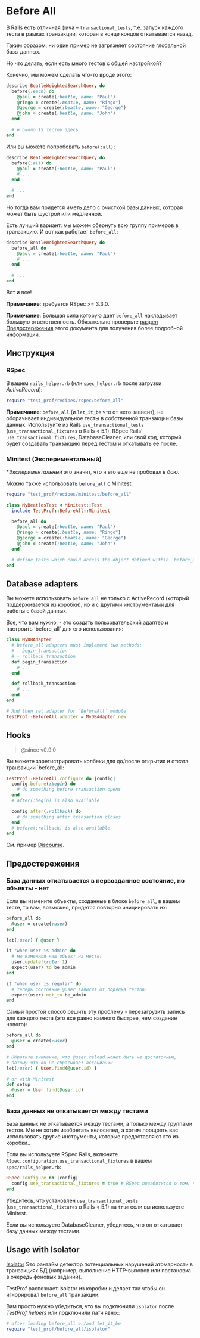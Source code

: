 # Before All

В Rails есть отличная фича – `transactional_tests`, т.е. запуск каждого теста в рамках транзакции, которая в конце концов откатывается назад.

Таким образом, ни один пример не загрязняет состояние глобальной базы данных.

Но что делать, если есть много тестов с общей настройкой?

Конечно, мы можем сделать что-то вроде этого:

```ruby
describe BeatleWeightedSearchQuery do
  before(:each) do
    @paul = create(:beatle, name: "Paul")
    @ringo = create(:beatle, name: "Ringo")
    @george = create(:beatle, name: "George")
    @john = create(:beatle, name: "John")
  end

  # и около 15 тестов здесь
end
```

Или вы можете попробовать `before(:all)`:

```ruby
describe BeatleWeightedSearchQuery do
  before(:all) do
    @paul = create(:beatle, name: "Paul")
    # ...
  end

  # ...
end
```

Но тогда вам придется иметь дело с очисткой базы данных, которая может быть шустрой или медленной.

Есть лучший вариант: мы можем обернуть всю группу примеров в транзакцию.
И вот как работает `before_all`:

```ruby
describe BeatleWeightedSearchQuery do
  before_all do
    @paul = create(:beatle, name: "Paul")
    # ...
  end

  # ...
end
```

Вот и все!

**Примечание**: требуется RSpec >= 3.3.0.

**Примечание**: Большая сила которую дает `before_all` накладывает большую ответственность.
Обязательно проверьте [раздел Предостережения](#caveats) этого документа для получения более подробной информации.

## Инструкция

### RSpec

В вашем `rails_helper.rb` (или `spec_helper.rb` после загрузки *ActiveRecord*):

```ruby
require "test_prof/recipes/rspec/before_all"
```

**Примечание**: `before_all` (и `let_it_be` что от него зависит), не оборачивает индивидуальное
тесты в собственной транзакции базы данных. Используйте из Rails `use_transactional_tests`
(`use_transactional_fixtures` в Rails < 5.1), RSpec Rails' `use_transactional_fixtures`,
DatabaseCleaner, или свой код, который будет создавать транзакцию перед тестом и откатывать ее после.

### Minitest (Экспериментальный)

\*_Экспериментальный_ это значит, что я его еще не пробовал в _бою_.

Можно также использовать `before_all` с Minitest:

```ruby
require "test_prof/recipes/minitest/before_all"

class MyBeatlesTest < Minitest::Test
  include TestProf::BeforeAll::Minitest

  before_all do
    @paul = create(:beatle, name: "Paul")
    @ringo = create(:beatle, name: "Ringo")
    @george = create(:beatle, name: "George")
    @john = create(:beatle, name: "John")
  end

  # define tests which could access the object defined within `before_all`
end
```

## Database adapters

Вы можете использовать `before_all` не только с ActiveRecord (который поддерживается из коробки), но и с другими инструментами для работы с базой данных.

Все, что вам нужно, - это создать пользовательский адаптер и настроить 'before_all` для его использования:

```ruby
class MyDBAdapter
  # before_all adapters must implement two methods:
  # - begin_transaction
  # - rollback_transaction
  def begin_transaction
    # ...
  end

  def rollback_transaction
    # ...
  end
end

# And then set adapter for `BeforeAll` module
TestProf::BeforeAll.adapter = MyDBAdapter.new
```

## Hooks

> @since v0.9.0

Вы можете зарегистрировать колбеки для до/после открытия и отката транзакции `before_all:

```ruby
TestProf::BeforeAll.configure do |config|
  config.before(:begin) do
    # do something before transaction opens
  end
  # after(:begin) is also available

  config.after(:rollback) do
    # do something after transaction closes
  end
  # before(:rollback) is also available
end
```

См. пример [Discourse](https://github.com/discourse/discourse/blob/4a1755b78092d198680c2fe8f402f236f476e132/spec/rails_helper.rb#L81-L141).

## Предостережения

### База данных откатывается в первозданное состояние, но объекты - нет

Если вы измените объекты, созданные в блоке `before_all`, в вашем тесте, то вам, возможно, придется повторно инициировать их:

```ruby
before_all do
  @user = create(:user)
end

let(:user) { @user }

it "when user is admin" do
  # мы изменили наш объект на месте!
  user.update!(role: 1)
  expect(user).to be_admin
end

it "when user is regular" do
  # теперь состояние @user зависит от порядка тестов!
  expect(user).not_to be_admin
end
```

Самый простой способ решить эту проблему - перезагрузить запись для каждого теста (это все равно намного быстрее, чем создание нового):

```ruby
before_all do
  @user = create(:user)
end

# Обратите внимание, что @user.reload может быть не достаточным,
# потому что он не сбрасывает ассоциации
let(:user) { User.find(@user.id) }

# or with Minitest
def setup
  @user = User.find(@user.id)
end
```

### База данных не откатывается между тестами

База данных не откатывается между тестами, а только между группами тестов.
Мы не хотим изобретать велосипед, а хотим поощрять вас использовать другие инструменты, которые
предоставляют это из коробки..

Если вы используете RSpec Rails, включите `RSpec.configuration.use_transactional_fixtures` в вашем `spec/rails_helper.rb`:

```ruby
RSpec.configure do |config|
  config.use_transactional_fixtures = true # RSpec позаботится о том, чтобы использовать `use_transactional_tests` or `use_transactional_fixtures` в зависимости от вашей версии Rails
end
```

Убедитесь, что установлен `use_transactional_tests` (`use_transactional_fixtures` в Rails < 5.1) на `true` если вы используете Minitest.

Если вы используете DatabaseCleaner, убедитесь, что он откатывает базу данных между тестами.

## Usage with Isolator

[Isolator](https://github.com/palkan/isolator) Это рантайм детектор потенциальных нарушений атомарности в транзакциях БД (например, выполнение HTTP-вызовов или постановка в очередь фоновых заданий).

TestProf распознает Isolator из коробки и делает так чтобы он игнорировал `before_all` транзакции.

Вам просто нужно убедиться, что вы подключили `isolator` после _TestProf helpers_ или подключили патч явно::

```ruby
# after loading before_all or/and let_it_be
require "test_prof/before_all/isolator"
```